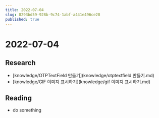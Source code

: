 ```yaml
---
title: 2022-07-04
slug: 8293bd59-928b-9c74-1abf-a441e496ce28
published: true
---
```


# 2022-07-04

## Research

* \[knowledge/OTPTextField 만들기\](knowledge/otptextfield 만들기.md)
* \[knowledge/GIF 이미지 표시하기\](knowledge/gif 이미지 표시하기.md)

## Reading

* do something
